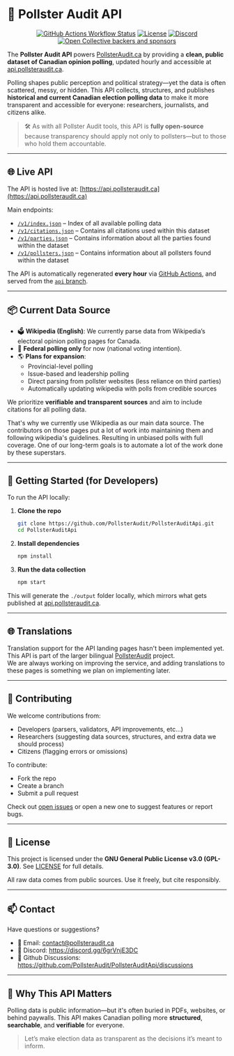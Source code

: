 # 📡 Pollster Audit API

<div align="center">

[![GitHub Actions Workflow Status](https://img.shields.io/github/actions/workflow/status/PollsterAudit/PollsterAuditApi/run.yml)](https://github.com/PollsterAudit/PollsterAuditApi/actions)
[![License](https://img.shields.io/badge/license-GPL--3.0-blue)](https://github.com/PollsterAudit/PollsterAuditApi/blob/main/LICENSE)
[![Discord](https://img.shields.io/discord/1359947804981858324?logo=discord)](https://discord.gg/6grVnjE3DC)
[![Open Collective backers and sponsors](https://img.shields.io/opencollective/all/pollster-audit)](https://opencollective.com/pollster-audit)

</div>

The **Pollster Audit API** powers [PollsterAudit.ca](https://www.pollsteraudit.ca) by providing a **clean, public dataset of Canadian opinion polling**, updated hourly and accessible at [api.pollsteraudit.ca](https://api.pollsteraudit.ca).

Polling shapes public perception and political strategy—yet the data is often scattered, messy, or hidden. This API collects, structures, and publishes **historical and current Canadian election polling data** to make it more transparent and accessible for everyone: researchers, journalists, and citizens alike.

> 🛠️ As with all Pollster Audit tools, this API is **fully open-source** because transparency should apply not only to pollsters—but to those who hold them accountable.

---

## 🌐 Live API

The API is hosted live at: [https://api.pollsteraudit.ca](https://api.pollsteraudit.ca)

Main endpoints:
- [`/v1/index.json`](https://api.pollsteraudit.ca/v1/index.json) – Index of all available polling data
- [`/v1/citations.json`](https://api.pollsteraudit.ca/v1/citations.json) – Contains all citations used within this dataset
- [`/v1/parties.json`](https://api.pollsteraudit.ca/v1/parties.json) – Contains information about all the parties found within the dataset
- [`/v1/pollsters.json`](https://api.pollsteraudit.ca/v1/pollsters.json) – Contains information about all pollsters found within the dataset

The API is automatically regenerated **every hour** via [GitHub Actions](https://github.com/PollsterAudit/PollsterAuditApi/actions), and served from the [`api` branch](https://github.com/PollsterAudit/PollsterAuditApi/tree/api).

---

## 📦 Current Data Source

- 🗳️ **Wikipedia (English)**: We currently parse data from Wikipedia’s electoral opinion polling pages for Canada.
- 🧪 **Federal polling only** for now (national voting intention).
- 🌎 **Plans for expansion**:
    - Provincial-level polling
    - Issue-based and leadership polling
    - Direct parsing from pollster websites (less reliance on third parties)
    - Automatically updating wikipedia with polls from credible sources

We prioritize **verifiable and transparent sources** and aim to include citations for all polling data.   

That's why we currently use Wikipedia as our main data source. The contributors on those pages put a lot of work into maintaining them and following wikipedia's guidelines. 
Resulting in unbiased polls with full coverage. One of our long-term goals is to automate a lot of the work done by these superstars.

---

## 🚀 Getting Started (for Developers)

To run the API locally:

1. **Clone the repo**
   ```bash
   git clone https://github.com/PollsterAudit/PollsterAuditApi.git
   cd PollsterAuditApi
   ```

2. **Install dependencies**
   ```bash
   npm install
   ```

3. **Run the data collection**
   ```bash
   npm start
   ```

This will generate the `./output` folder locally, which mirrors what gets published at [api.pollsteraudit.ca](https://api.pollsteraudit.ca).

---

## 🌐 Translations

Translation support for the API landing pages hasn't been implemented yet.   
This API is part of the larger bilingual [PollsterAudit](https://github.com/PollsterAudit) project.  
We are always working on improving the service, and adding translations to these pages is something we plan on implementing later.

---

## 🤝 Contributing

We welcome contributions from:

- Developers (parsers, validators, API improvements, etc...)
- Researchers (suggesting data sources, structures, and extra data we should process)
- Citizens (flagging errors or omissions)

To contribute:

- Fork the repo
- Create a branch
- Submit a pull request

Check out [open issues](https://github.com/PollsterAudit/PollsterAuditApi/issues) or open a new one to suggest features or report bugs.

---

## 📄 License

This project is licensed under the **GNU General Public License v3.0 (GPL-3.0)**. See [LICENSE](LICENSE) for full details.

All raw data comes from public sources. Use it freely, but cite responsibly.

---

## 📫 Contact

Have questions or suggestions?

- 📧 Email: [contact@pollsteraudit.ca](mailto:contact@pollsteraudit.ca)
- 👾 Discord: https://discord.gg/6grVnjE3DC
- 💬 Github Discussions: https://github.com/PollsterAudit/PollsterAuditApi/discussions

---

## 🧭 Why This API Matters

Polling data is public information—but it's often buried in PDFs, websites, or behind paywalls. 
This API makes Canadian polling more **structured**, **searchable**, and **verifiable** for everyone.

> Let’s make election data as transparent as the decisions it’s meant to inform.

